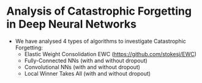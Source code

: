 # Analysis of Catastrophic Forgetting in Deep Neural Networks
* We have analysed 4 types of algorithms to investigate Catastrophic Forgetting:
  * Elastic Weight Consolidation EWC (https://github.com/stokesj/EWC)
  * Fully-Connected NNs (with and without dropout)
  * Convolutional NNs (with and without dropout)
  * Local Winner Takes All  (with and without dropout)
